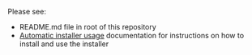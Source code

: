 Please see:

* README.md file in root of this repository
* [Automatic installer usage](https://docs.kustosz.org/en/stable/installation/vps-installer.html) documentation for instructions on how to install and use the installer
